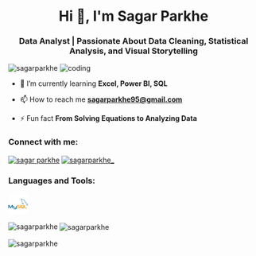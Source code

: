 <h1 align="center">Hi 👋, I'm Sagar Parkhe</h1>
<h3 align="center">Data Analyst | Passionate About Data Cleaning, Statistical Analysis, and Visual Storytelling</h3>

<img align="right" alt="coding" width="400" src="https://user-images.githubusercontent.com/55389276/140866485-8fb1c876-9a8f-4d6a-98dc-08c4981eaf70.gif">

<p align="left"> <img src="https://komarev.com/ghpvc/?username=sagarparkhe&label=Profile%20views&color=0e75b6&style=flat" alt="sagarparkhe" /> </p>

- 🌱 I’m currently learning **Excel, Power BI, SQL**

- 📫 How to reach me **sagarparkhe95@gmail.com**

- ⚡ Fun fact **From Solving Equations to Analyzing Data**

<h3 align="left">Connect with me:</h3>
<p align="left">
<a href="https://linkedin.com/in/sagar parkhe" target="blank"><img align="center" src="https://raw.githubusercontent.com/rahuldkjain/github-profile-readme-generator/master/src/images/icons/Social/linked-in-alt.svg" alt="sagar parkhe" height="30" width="40" /></a>
<a href="https://instagram.com/sagarparkhe_" target="blank"><img align="center" src="https://raw.githubusercontent.com/rahuldkjain/github-profile-readme-generator/master/src/images/icons/Social/instagram.svg" alt="sagarparkhe_" height="30" width="40" /></a>
</p>

<h3 align="left">Languages and Tools:</h3>
<p align="left"> <a href="https://www.mysql.com/" target="_blank" rel="noreferrer"> <img src="https://raw.githubusercontent.com/devicons/devicon/master/icons/mysql/mysql-original-wordmark.svg" alt="mysql" width="40" height="40"/> </a> </p>

<p><img align="left" src="https://github-readme-stats.vercel.app/api/top-langs?username=sagarparkhe&show_icons=true&locale=en&layout=compact" alt="sagarparkhe" /></p>

<p>&nbsp;<img align="center" src="https://github-readme-stats.vercel.app/api?username=sagarparkhe&show_icons=true&locale=en" alt="sagarparkhe" /></p>

<p><img align="center" src="https://github-readme-streak-stats.herokuapp.com/?user=sagarparkhe&" alt="sagarparkhe" /></p>
